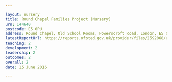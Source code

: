 ```yaml
---

layout: nursery
title: Round Chapel Families Project (Nursery)
urn: 144640
postcode: E5 0PU
address: Round Chapel, Old School Rooms, Powerscroft Road, London, E5 0PU
latestReportUrl: https://reports.ofsted.gov.uk/provider/files/2592068/urn/144640.pdf
teaching: 2
development: 2
leadership: 2
outcomes: 2
overall: 2
date: 15 June 2016

---
```

